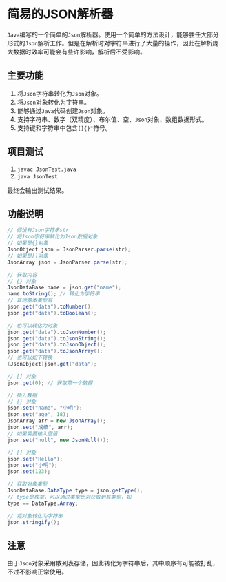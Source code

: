 # 简易的JSON解析器

`Java`编写的一个简单的`Json`解析器。使用一个简单的方法设计，能够胜任大部分形式的`Json`解析工作。但是在解析时对字符串进行了大量的操作，因此在解析庞大数据时效率可能会有些许影响，解析后不受影响。

## 主要功能

1. 将`Json`字符串转化为`Json`对象。
2. 将`Json`对象转化为字符串。
3. 能够通过`Java`代码创建`Json`对象。
4. 支持字符串、数字（双精度）、布尔值、空、`Json`对象、数组数据形式。
5. 支持键和字符串中包含`[]{}"`符号。

## 项目测试

1. `javac JsonTest.java`
2. `java JsonTest`

最终会输出测试结果。

## 功能说明

```java
// 假设有Json字符串str
// 将Json字符串转化为Json数据对象
// 如果是{}对象
JsonObject json = JsonParser.parse(str);
// 如果是[]对象
JsonArray json = JsonParser.parse(str);

// 获取内容
// {} 对象
JsonDataBase name = json.get("name");
name.toString(); // 转化为字符串
// 其他基本类型有
json.get("data").toNumber();
json.get("data").toBoolean();

// 也可以转化为对象
json.get("data").toJsonNumber();
json.get("data").toJsonString();
json.get("data").toJsonObject();
json.get("data").toJsonArray();
// 也可以如下转换
(JsonObject)json.get("data");

// [] 对象
json.get(0); // 获取第一个数据

// 插入数据
// {} 对象
json.set("name", "小明");
json.set("age", 18);
JsonArray arr = new JsonArray();
json.set("成绩", arr);
// 如果需要输入空值
json.set("null", new JsonNull());

// [] 对象
json.set("Hello");
json.set("小明");
json.set(123);

// 获取对象类型
JsonDataBase.DataType type = json.getType();
// type是枚举，可以通过类型比对获取到其类型，如
type == DataType.Array;

// 将对象转化为字符串
json.stringify();
```

## 注意

由于`Json`对象采用散列表存储，因此转化为字符串后，其中顺序有可能被打乱，不过不影响正常使用。

